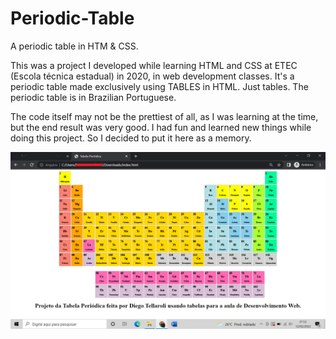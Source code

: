 # Periodic-Table
A periodic table in HTM & CSS.


This was a project I developed while learning HTML and CSS at ETEC (Escola técnica estadual) in 2020, in web development classes. It's a periodic table made exclusively using TABLES in HTML. Just tables. The periodic table is in Brazilian Portuguese.

The code itself may not be the prettiest of all, as I was learning at the time, but the end result was very good. I had fun and learned new things while doing this project. So I decided to put it here as a memory.


<img src="img.png">
